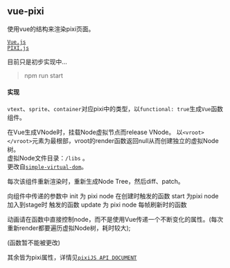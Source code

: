 ## vue-pixi
使用vue的结构来渲染pixi页面。

[`Vue.js`](https://vuejs.org)   
[`PIXI.js`](https://pixijs.io)

目前只是初步实现中...
> npm run start 

#### 实现
`vtext`、`sprite`、`container`对应pixi中的类型，以`functional: true`生成`Vue`函数组件。

在Vue生成VNode时，挂载Node虚拟节点而release VNode。
以`<vroot></vroot>`元素为最根部，vroot的render函数返回null从而创建独立的虚拟Node树。  
虚拟Node文件目录：`/libs` 。  
更改自[`simple-virtual-dom`](https://github.com/livoras/simple-virtual-dom)。

每次该组件重新渲染时，重新生成Node Tree，然后diff、patch。

向组件中传递的参数中
init 为 pixi node 在创建时触发的函数
start 为pixi node 加入到stage时 触发的函数
update 为 pixi node 每帧刷新时的函数

动画请在函数中直接控制node，而不是使用Vue传递一个不断变化的属性。(每次重新render都要遍历虚拟Node树，耗时较大);

(函数暂不能被更改)

其余皆为pixi属性，详情见[`pixiJS API DOCUMENT`](http://pixijs.download/release/docs/index.html)

